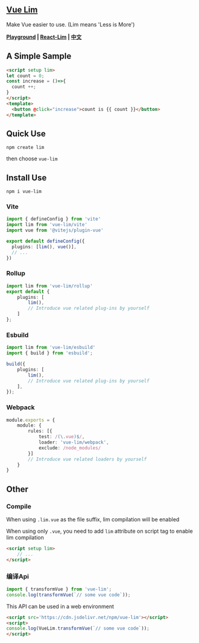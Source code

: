 <!--
 * @Author: chenzhongsheng
 * @Date: 2024-04-30 11:57:26
 * @Description: Coding something
-->
## [Vue Lim](https://github.com/lim-f/vue-lim)

Make Vue easier to use. (Lim means 'Less is More')

**[Playground](https://lim-f.github.io/playground) | [React-Lim](https://github.com/lim-f/react-lim) | [中文](https://github.com/lim-f/vue-lim/blob/master/README.cn.md)**


## A Simple Sample

```html
<script setup lim>
let count = 0;
const increase = ()=>{
  count ++;
}
</script>
<template>
  <button @click="increase">count is {{ count }}</button>
</template>
```

## Quick Use

```
npm create lim
```

then choose `vue-lim`

## Install Use

```
npm i vue-lim
```

### Vite

```ts
import { defineConfig } from 'vite'
import lim from 'vue-lim/vite'
import vue from '@vitejs/plugin-vue'

export default defineConfig({
  plugins: [lim(), vue()],
  // ...
})
```

### Rollup

```ts
import lim from 'vue-lim/rollup'
export default {
    plugins: [
        lim(),
        // Introduce vue related plug-ins by yourself
    ]
};
```

### Esbuild

```ts
import lim from 'vue-lim/esbuild'
import { build } from 'esbuild';

build({
    plugins: [
        lim(),
        // Introduce vue related plug-ins by yourself
    ],
});
```

### Webpack

```ts
module.exports = {
    module: {
        rules: [{
            test: /(\.vue)$/,
            loader: 'vue-lim/webpack',
            exclude: /node_modules/
        }]
        // Introduce vue related loaders by yourself
    }
}
```

## Other

### Compile

When using `.lim.vue` as the file suffix, lim compilation will be enabled

When using only `.vue`, you need to add `lim` attribute on script tag to enable lim compilation

```html
<script setup lim>
    // ...
</script>
```

### 编译Api

```js
import { transformVue } from 'vue-lim';
console.log(transformVue(`// some vue code`));
```

This API can be used in a web environment

```html
<script src='https://cdn.jsdelivr.net/npm/vue-lim'></script>
<script>
console.log(VueLim.transformVue(`// some vue code`));
</script>
```



